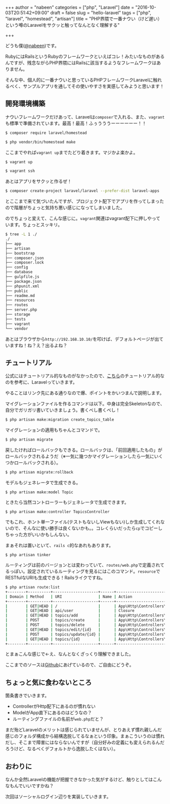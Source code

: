 +++
author = "nabeen"
categories = ["php", "Laravel"]
date = "2016-10-03T20:51:42+09:00"
draft = false
slug = "hello-laravel"
tags = ["php", "laravel", "homestead", "artisan"]
title = "PHP界隈で一番ナウい（けど遅い）という噂のLaravelをサクッと触ってなんとなく理解する"

+++

どうも僕([@nabeen](https://github.com/nabeen))です。

RubyにはRailsというRubyのフレームワークといえばコレ！みたいなものがあるんですが、残念ながらPHP界隈にはRailsに該当するようなフレームワークはありません。

そんな中、個人的に一番ナウいと思っているPHPフレームワークLaravelに触れるべく、サンプルアプリを通してその使いやすさを実感してみようと思います！

## 開発環境構築
ナウいフレームワークだけあって、Laravelは`composer`で入れる、また、`vagrant`も標準で準備されています。最高！最高！ふぅうううーーーーーー！！

```bash
$ composer require laravel/homestead
```

```bash
$ php vendor/bin/homestead make
```

ここまでやれば`vagrant up`までたどり着きます。マジかよ楽かよ。

```bash
$ vagrant up
```

```bash
$ vagrant ssh
```

あとはアプリをサクッと作るぜ！

```bash
$ composer create-project laravel/laravel --prefer-dist laravel-apps
```

とここまで来て気づいたんですが、プロジェクト配下でアプリを作ってしまったので階層がちょっと気持ち悪い感じになってしまいました。

のでちょっと変えて、こんな感じに。`vagrant`関連はvagrant配下に押しやっています。ちょっとスッキリ。

```bash
$ tree -L 1 ./
./
├── app
├── artisan
├── bootstrap
├── composer.json
├── composer.lock
├── config
├── database
├── gulpfile.js
├── package.json
├── phpunit.xml
├── public
├── readme.md
├── resources
├── routes
├── server.php
├── storage
├── tests
├── vagrant
└── vendor
```

あとはブラウザから`http://192.168.10.10/`を叩けば、デフォルトページが出ていますね！ね？え？出るよね？

## チュートリアル
公式にはチュートリアル的なものがなかったので、[こちら](http://qiita.com/fumiyasac@github/items/78a335880f7abb1de8bf)のチュートリアル的なのを参考に、Laravelっていきます。

やることはリンク先にある通りなので爆、ポイントをかいつまんで説明します。

マイグレーションファイルを作るコマンドは以下。中身は完全Skeletonなので、自分でガリガリ書いていきましょう。書くべし書くべし！

```bash
$ php artisan make:migration create_topics_table
```

マイグレーションの適用もちゃんとコマンドで。

```bash
$ php artisan migrate
```

戻したければロールバックもできる。ロールバックは、「前回適用したもの」がロールバックされるようだ（※一気に幾つかマイグレーションしたら一気にいくつかロールバックされる）。

```bash
$ php artisan migrate:rollback
```

モデルもジェネレータで生成できる。

```
$ php artisan make:model Topic
```


ときたら当然コントローラーもジェネレータで生成できます。

```
$ php artisan make:controller TopicsController
```

でもこれ、ホント単一ファイル(テストもないしViewもない)しか生成してくれないので、そんなに使い勝手は良くないかも。。コレくらいだったら`cp`でコピーしちゃった方がいいかもしんない。

まぁそれは置いといて、`rails c`的なあれもあります。

```
$ php artisan tinker
```

ルーティングは前のバージョンとは変わっていて、`routes/web.php`で定義されてるっぽい。設定されているルーティングを見るにはこのコマンド。`resource`でRESTfulなURIも生成できる！Railsライクですね。

```bash
$ php artisan route:list
+--------+----------+--------------------+------+----------------------------------------------+--------------+
| Domain | Method   | URI                | Name | Action                                       | Middleware   |
+--------+----------+--------------------+------+----------------------------------------------+--------------+
|        | GET|HEAD | /                  |      | App\Http\Controllers\TopicsController@index  | web          |
|        | GET|HEAD | api/user           |      | Closure                                      | api,auth:api |
|        | GET|HEAD | topics/add         |      | App\Http\Controllers\TopicsController@add    | web          |
|        | POST     | topics/create      |      | App\Http\Controllers\TopicsController@create | web          |
|        | POST     | topics/delete      |      | App\Http\Controllers\TopicsController@delete | web          |
|        | GET|HEAD | topics/edit/{id}   |      | App\Http\Controllers\TopicsController@edit   | web          |
|        | POST     | topics/update/{id} |      | App\Http\Controllers\TopicsController@update | web          |
|        | GET|HEAD | topics/{id}        |      | App\Http\Controllers\TopicsController@show   | web          |
+--------+----------+--------------------+------+----------------------------------------------+--------------+
```

とまぁこんな感じで←え、なんとなくざっくり理解できました。

ここまでのソースは[Github](https://github.com/nabeen/laravel_apps/tree/hello-laravel)にあげているので、ご自由にどうぞ。

## ちょっと気に食わないところ
箇条書きでいきます。

- ControllerがHttp配下にあるのが慣れない
- ModelがApp直下にあるのはどうなの？
- ルーティングファイルの名前が`web.php`だと？

まだ殆どLaravelのメリットは感じられていませんが、とりあえず慣れ親しんだ感じのフォルダ構成から結構逸脱してるなぁという印象。まぁこういうのは慣れだし、そこまで障害にはならないんですが（自分好みの定義にも変えられるんだろうけど、なるべくデフォルトから逸脱したくはない）。

## おわりに
なんか全然Laravelの機能が把握できなかった気がするけど、触りとしてはこんなもんでいいですかね？

次回はソーシャルログイン辺りを実装していきます。
